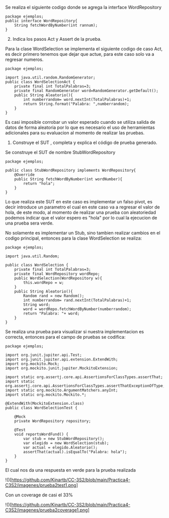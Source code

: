 Se realiza el siguiente codigo donde se agrega la interface WordRepository

```
package ejemplos;
public interface WordRepository{
    String fetchWordByNumber(int rannum);
}
```
2. Indica los pasos Act y Assert de la prueba.
   
Para la clase WordSelection se implementa el siguiente codigo de caso Act, es decir primero tenemos que dejar que actue, para este caso solo va a regresar numeros.

```
package ejemplos;

import java.util.random.RandomGenerator;
public class WordSelectionAct {
    private final int TotalPalabras=3;
    private final RandomGenerator word=RandomGenerator.getDefault();
    public String Aleatorio(){
        int numberrandom= word.nextInt(TotalPalabras)+1;
        return String.format("Palabra: ",numberrandom);
    }
}

```

Es casi imposible corrobar un valor esperado cuando se utiliza salida de datos de forma aleatoria por lo que es necesario el uso de herramientas adicionales para su evaluacion al momento de realizar las pruebas.

1. Construye el SUT , completa y explica el código de prueba generado.

Se construye el SUT de nombre StubWordRepository

```
package ejemplos;

public class StubWordRepository implements WordRepository{
    @Override
    public String fetchWordByNumber(int wordNumber){
        return "hola";
    }
}
```
Lo que realiza este SUT en este caso es implementar un falso pivot, es decir introduce un parametro el cual en este caso va a regresar el valor de hola, de este modo, al momento de realizar una prueba con aleatoriedad podemos indicar que el valor espero es "hola" por lo cual la ejecucion de una prueba sera verde.

No solamente es implementar un Stub, sino tambien realizar cambios en el codigo principal, entonces para la clase WordSelection se realiza:

```
package ejemplos;

import java.util.Random;

public class WordSelection {
    private final int TotalPalabras=3;
    private final WordRepository wordRepo;
    public WordSelection(WordRepository w){
        this.wordRepo = w;
    }
    public String Aleatorio(){
        Random rand = new Random();
        int numberrandom= rand.nextInt(TotalPalabras)+1;
        String word;
        word = wordRepo.fetchWordByNumber(numberrandom);
        return "Palabra: "+ word;
    }
}
```
Se realiza una prueba para visualizar si nuestra implementacion es correcta, entonces para el campo de pruebas se codifica:

```
package ejemplos;

import org.junit.jupiter.api.Test;
import org.junit.jupiter.api.extension.ExtendWith;
import org.mockito.Mock;
import org.mockito.junit.jupiter.MockitoExtension;

import static org.assertj.core.api.AssertionsForClassTypes.assertThat;
import static org.assertj.core.api.AssertionsForClassTypes.assertThatExceptionOfType;
import static org.mockito.ArgumentMatchers.anyInt;
import static org.mockito.Mockito.*;

@ExtendWith(MockitoExtension.class)
public class WordSelectionTest {

    @Mock
    private WordRepository repository;

    @Test
    void reportsWordFund() {
        var stub = new StubWordRepository();
        var elegido = new WordSelection(stub);
        var actual = elegido.Aleatorio();
        assertThat(actual).isEqualTo("Palabra: hola");
    }
}
```

El cual nos da una respuesta en verde para la prueba realizada

!()[https://github.com/Kinartb/CC-3S2/blob/main/Practica4-C3S2/imagenes/prueba2test1.png]

Con un coverage de casi el 33% 

!()[https://github.com/Kinartb/CC-3S2/blob/main/Practica4-C3S2/imagenes/prueba2coverage1.png]
